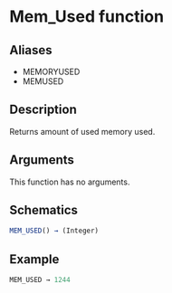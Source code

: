# Mem_Used function

## Aliases

- MEMORYUSED
- MEMUSED

## Description

Returns amount of used memory used.

## Arguments

This function has no arguments.

## Schematics

```js
MEM_USED() → (Integer)
```

## Example

```js
MEM_USED → 1244
```

